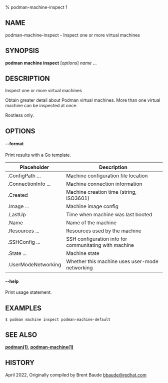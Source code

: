 % podman-machine-inspect 1

## NAME

podman\-machine\-inspect - Inspect one or more virtual machines

## SYNOPSIS

**podman machine inspect** [*options*] _name_ ...

## DESCRIPTION

Inspect one or more virtual machines

Obtain greater detail about Podman virtual machines. More than one virtual machine can be
inspected at once.

Rootless only.

## OPTIONS

#### **--format**

Print results with a Go template.

| **Placeholder**     | **Description**                                       |
| ------------------- | ----------------------------------------------------- |
| .ConfigPath ...     | Machine configuration file location                   |
| .ConnectionInfo ... | Machine connection information                        |
| .Created            | Machine creation time (string, ISO3601)               |
| .Image ...          | Machine image config                                  |
| .LastUp             | Time when machine was last booted                     |
| .Name               | Name of the machine                                   |
| .Resources ...      | Resources used by the machine                         |
| .SSHConfig ...      | SSH configuration info for communitating with machine |
| .State ...          | Machine state                                         |
| .UserModeNetworking | Whether this machine uses user-mode networking        |

#### **--help**

Print usage statement.

## EXAMPLES

```
$ podman machine inspect podman-machine-default
```

## SEE ALSO

**[podman(1)](podman.md)**, **[podman-machine(1)](podman-machine.md)**

## HISTORY

April 2022, Originally compiled by Brent Baude <bbaude@redhat.com>

